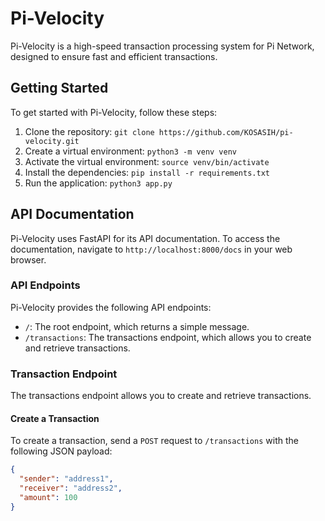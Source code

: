 # Pi-Velocity

Pi-Velocity is a high-speed transaction processing system for Pi Network, designed to ensure fast and efficient transactions.

## Getting Started

To get started with Pi-Velocity, follow these steps:

1. Clone the repository: `git clone https://github.com/KOSASIH/pi-velocity.git`
2. Create a virtual environment: `python3 -m venv venv`
3. Activate the virtual environment: `source venv/bin/activate`
4. Install the dependencies: `pip install -r requirements.txt`
5. Run the application: `python3 app.py`

## API Documentation

Pi-Velocity uses FastAPI for its API documentation. To access the documentation, navigate to `http://localhost:8000/docs` in your web browser.

### API Endpoints

Pi-Velocity provides the following API endpoints:

- `/`: The root endpoint, which returns a simple message.
- `/transactions`: The transactions endpoint, which allows you to create and retrieve transactions.

### Transaction Endpoint

The transactions endpoint allows you to create and retrieve transactions.

#### Create a Transaction

To create a transaction, send a `POST` request to `/transactions` with the following JSON payload:

```json
{
  "sender": "address1",
  "receiver": "address2",
  "amount": 100
}
